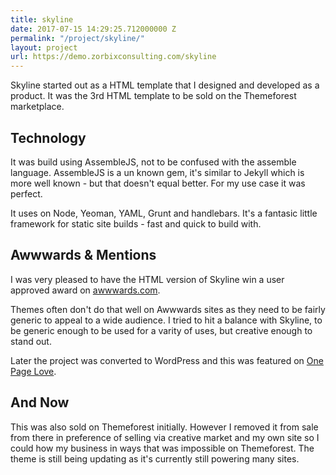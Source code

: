```yaml
---
title: skyline
date: 2017-07-15 14:29:25.712000000 Z
permalink: "/project/skyline/"
layout: project
url: https://demo.zorbixconsulting.com/skyline
---
```


Skyline started out as a HTML template that I designed and developed as a product. It was the 3rd HTML template to be sold on the Themeforest marketplace.

## Technology

It was build using AssembleJS, not to be confused with the assemble language. AssembleJS is a un known gem, it's similar to Jekyll which is more well known - but that doesn't equal better. For my use case it was perfect.

It uses on Node, Yeoman, YAML, Grunt and handlebars. It's a fantasic little framework for static site builds - fast and quick to build with.

## Awwwards & Mentions



I was very pleased to have the HTML version of Skyline win a user approved award on [awwwards.com](https://www.awwwards.com/sites/skyline-1).

Themes often don't do that well on Awwwards sites as they need to be fairly generic to appeal to a wide audience. I tried to hit a balance with Skyline, to be generic enough to be used for a varity of uses, but creative enough to stand out.

Later the project was converted to WordPress and this was featured on [One Page Love](https://onepagelove.com/skyline).

## And Now

This was also sold on Themeforest initially. However I removed it from sale from there in preference of selling via creative market and my own site so I could how my business in ways that was impossible on Themeforest. The theme is still being updating as it's currently still powering many sites.

